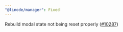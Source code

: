 ```yaml
---
"@linode/manager": Fixed
---
```


Rebuild modal state not being reset properly ([#10287](https://github.com/linode/manager/pull/10287))
